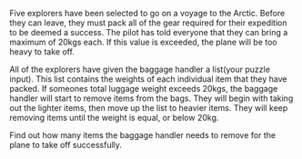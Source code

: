 Five explorers have been selected to go on a voyage to the Arctic. Before they can leave, they must pack all of the gear required for their expedition to be deemed a success. The pilot has told everyone that they can bring a maximum of 20kgs each. If this value is exceeded, the plane will be too heavy to take off.

All of the explorers have given the baggage handler a list(your puzzle input). This list contains the weights of each individual item that they have packed. If someones total luggage weight exceeds 20kgs, the baggage handler will start to remove items from the bags. They will begin with taking out the lighter items, then move up the list to heavier items. They will keep removing items until the weight is equal, or below 20kg.

Find out how many items the baggage handler needs to remove for the plane to take off successfully.